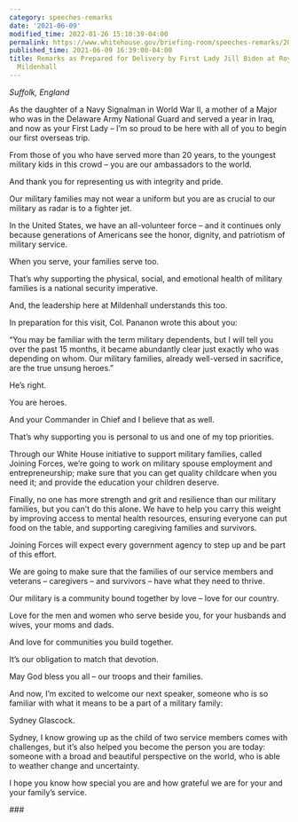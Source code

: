 ```yaml
---
category: speeches-remarks
date: '2021-06-09'
modified_time: 2022-01-26 15:10:39-04:00
permalink: https://www.whitehouse.gov/briefing-room/speeches-remarks/2021/06/09/remarks-as-prepared-for-delivery-by-first-lady-jill-biden-at-royal-air-force-mildenhall/
published_time: 2021-06-09 16:39:00-04:00
title: Remarks as Prepared for Delivery by First Lady Jill Biden at Royal Air Force
  Mildenhall
---
```

 
*Suffolk, England*

As the daughter of a Navy Signalman in World War II, a mother of a Major
who was in the Delaware Army National Guard and served a year in Iraq,
and now as your First Lady – I’m so proud to be here with all of you to
begin our first overseas trip.

From those of you who have served more than 20 years, to the youngest
military kids in this crowd – you are our ambassadors to the world.

And thank you for representing us with integrity and pride.

Our military families may not wear a uniform but you are as crucial to
our military as radar is to a fighter jet.

In the United States, we have an all-volunteer force – and it continues
only because generations of Americans see the honor, dignity, and
patriotism of military service.

When you serve, your families serve too.

That’s why supporting the physical, social, and emotional health of
military families is a national security imperative.

And, the leadership here at Mildenhall understands this too.

In preparation for this visit, Col. Pananon wrote this about you:

“You may be familiar with the term military dependents, but I will tell
you over the past 15 months, it became abundantly clear just exactly who
was depending on whom. Our military families, already well-versed in
sacrifice, are the true unsung heroes.”

He’s right.

You are heroes.

And your Commander in Chief and I believe that as well.

That’s why supporting you is personal to us and one of my top
priorities.

Through our White House initiative to support military families, called
Joining Forces, we’re going to work on military spouse employment and
entrepreneurship; make sure that you can get quality childcare when you
need it; and provide the education your children deserve.

Finally, no one has more strength and grit and resilience than our
military families, but you can’t do this alone. We have to help you
carry this weight by improving access to mental health resources,
ensuring everyone can put food on the table, and supporting caregiving
families and survivors.

Joining Forces will expect every government agency to step up and be
part of this effort.

We are going to make sure that the families of our service members and
veterans – caregivers – and survivors – have what they need to thrive.

Our military is a community bound together by love – love for our
country.

Love for the men and women who serve beside you, for your husbands and
wives, your moms and dads.

And love for communities you build together.

It’s our obligation to match that devotion.

May God bless you all – our troops and their families.

And now, I’m excited to welcome our next speaker, someone who is so
familiar with what it means to be a part of a military family:

Sydney Glascock.

Sydney, I know growing up as the child of two service members comes with
challenges, but it’s also helped you become the person you are today:
someone with a broad and beautiful perspective on the world, who is able
to weather change and uncertainty.

I hope you know how special you are and how grateful we are for your and
your family’s service.

\###
